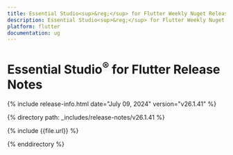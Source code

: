 ```yaml
---
title: Essential Studio<sup>&reg;</sup> for Flutter Weekly Nuget Release Release Notes  
description: Essential Studio<sup>&reg;</sup> for Flutter Weekly Nuget Release Release Notes  
platform: flutter
documentation: ug
---
```


# Essential Studio<sup>&reg;</sup> for Flutter Release Notes  

{% include release-info.html date="July 09, 2024" version="v26.1.41" %} 

{% directory path: _includes/release-notes/v26.1.41 %}

{% include {{file.url}} %}

{% enddirectory %}